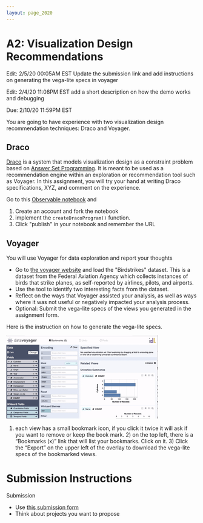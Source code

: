 ```yaml
---
layout: page_2020
---
```


# A2: Visualization Design Recommendations

Edit: 2/5/20 00:05AM EST Update the submission link and add instructions on generating the vega-lite specs in voyager

Edit: 2/4/20 11:08PM EST add a short description on how the demo works and debugging

Due: 2/10/20 11:59PM EST

You are going to have experience with two visualization design recommendation techniques: Draco and Voyager.

## Draco

[Draco](https://idl.cs.washington.edu/files/2019-Draco-InfoVis.pdf) is a system that models visualization design as a constraint problem based on [Answer Set Programming](https://en.m.wikipedia.org/wiki/Answer_set_programming).  It is meant to be used as a recommendation engine within an exploration or recommendation tool such as Voyager.  In this assignment, you will try your hand at writing Draco specifications, XYZ, and comment on the experience.

Go to this [Observable notebook](https://observablehq.com/d/80b293624d026844) and

1. Create an account and fork the notebook
2. implement the `createDracoProgram()` function.
3. Click "publish" in your notebook and remember the URL

## Voyager

You will use Voyager for data exploration and report your thoughts

* Go to [the voyager website](https://vega.github.io/voyager/) and load the "Birdstrikes" dataset.  This is a dataset from the Federal Aviation Agency which collects instances of birds that strike planes, as self-reported by airlines, pilots, and airports.  
* Use the tool to identify two interesting facts from the dataset.
* Reflect on the ways that Voyager assisted your analysis, as well as ways where it was not useful or negatively impacted your analysis process.
* Optional: Submit the vega-lite specs of the views you generated in the assignment form. 

Here is the instruction on how to generate the vega-lite specs.

<img src="/files/hdisys/voyager export.gif" style="width: 400px;"/>

 1) each view has a small bookmark icon, if you click it twice it will ask if you want to remove or keep the book mark.  2) on the top left, there is a “Bookmarks (x)” link that will list your bookmarks.  Click on it.  3) Click the “Export” on the upper left of the overlay to download the vega-lite specs of the bookmarked views.




# Submission Instructions

Submission

* Use [this submission form](https://forms.gle/56seE4rRxJ8KgbERA)
* Think about projects you want to propose

